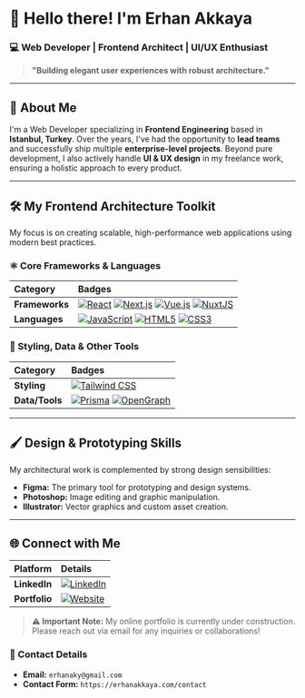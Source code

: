 <!--
## Hi there 👋

**erhanaky/erhanaky** is a ✨ _special_ ✨ repository because its `README.md` (this file) appears on your GitHub profile.

Here are some ideas to get you started:

- 🔭 I’m currently working on ...
- 🌱 I’m currently learning ...
- 👯 I’m looking to collaborate on ...
- 🤔 I’m looking for help with ...
- 💬 Ask me about ...
- 📫 How to reach me: ...
- 😄 Pronouns: ...
- ⚡ Fun fact: ...
-->

# 👋 Hello there! I'm Erhan Akkaya

### 💻 Web Developer | Frontend Architect | UI/UX Enthusiast

> **"Building elegant user experiences with robust architecture."**

---

## 📍 About Me

I'm a Web Developer specializing in **Frontend Engineering** based in **Istanbul, Turkey**. Over the years, I've had the opportunity to **lead teams** and successfully ship multiple **enterprise-level projects**. Beyond pure development, I also actively handle **UI & UX design** in my freelance work, ensuring a holistic approach to every product.

---

## 🛠️ My Frontend Architecture Toolkit

My focus is on creating scalable, high-performance web applications using modern best practices.

### ⚛️ Core Frameworks & Languages

| Category | Badges |
| :--- | :--- |
| **Frameworks** | [![React](https://img.shields.io/badge/React-61DAFB?style=for-the-badge&logo=react&logoColor=black)](https://reactjs.org/) [![Next.js](https://img.shields.io/badge/Next.js-000000?style=for-the-badge&logo=next.js&logoColor=white)](https://nextjs.org/) [![Vue.js](https://img.shields.io/badge/Vue.js-4FC08D?style=for-the-badge&logo=vue.js&logoColor=white)](https://vuejs.org/) [![NuxtJS](https://img.shields.io/badge/NuxtJS-00DC82?style=for-the-badge&logo=nuxtdotjs&logoColor=black)](https://nuxtjs.org/) |
| **Languages** | [![JavaScript](https://img.shields.io/badge/JavaScript-F7DF1E?style=for-the-badge&logo=javascript&logoColor=black)](https://developer.mozilla.org/en-US/docs/Web/JavaScript) [![HTML5](https://img.shields.io/badge/HTML5-E34F26?style=for-the-badge&logo=html5&logoColor=white)](https://developer.mozilla.org/en-US/docs/Glossary/HTML5) [![CSS3](https://img.shields.io/badge/CSS3-1572B6?style=for-the-badge&logo=css3&logoColor=white)](https://developer.mozilla.org/en-US/docs/Web/CSS) |

### 🎨 Styling, Data & Other Tools

| Category | Badges |
| :--- | :--- |
| **Styling** | [![Tailwind CSS](https://img.shields.io/badge/Tailwind_CSS-06B6D4?style=for-the-badge&logo=tailwind-css&logoColor=white)](https://tailwindcss.com/) |
| **Data/Tools** | [![Prisma](https://img.shields.io/badge/Prisma-2D3748?style=for-the-badge&logo=prisma&logoColor=white)](https://www.prisma.io/) [![OpenGraph](https://img.shields.io/badge/OpenGraph-181717?style=for-the-badge&logo=opengraph&logoColor=white)](https://ogp.me/) |

---

## 🖌️ Design & Prototyping Skills

My architectural work is complemented by strong design sensibilities:

* **Figma:** The primary tool for prototyping and design systems.
* **Photoshop:** Image editing and graphic manipulation.
* **Illustrator:** Vector graphics and custom asset creation.

---

## 🌐 Connect with Me

| Platform | Details |
| :--- | :--- |
| **LinkedIn** | [![LinkedIn](https://img.shields.io/badge/LinkedIn-0077B5?style=for-the-badge&logo=linkedin&logoColor=white)](http://linkedin.com/in/erhanaky) |
| **Portfolio** | [![Website](https://img.shields.io/badge/Website-000000?style=for-the-badge&logo=vercel&logoColor=white)](https://erhanakkaya.com) |

> **⚠️ Important Note:** My online portfolio is currently under construction. Please reach out via email for any inquiries or collaborations!

### 📧 Contact Details

* **Email:** `erhanaky@gmail.com`
* **Contact Form:** `https://erhanakkaya.com/contact`
